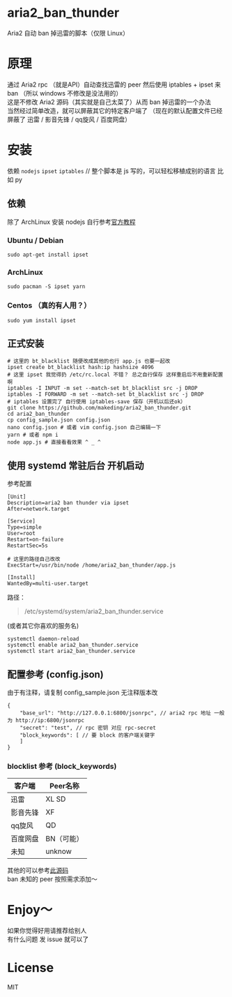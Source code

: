 # aria2_ban_thunder
Aria2 自动 ban 掉迅雷的脚本（仅限 Linux）

# 原理
通过 Aria2 rpc （就是API）自动查找迅雷的 peer 然后使用 iptables + ipset 来 ban （所以 windows 不修改是没法用的）  
这是不修改 Aria2 源码（其实就是自己太菜了）从而 ban 掉迅雷的一个办法  
当然经过简单改造，就可以屏蔽其它的特定客户端了 （现在的默认配置文件已经屏蔽了 迅雷 / 影音先锋 / qq旋风 / 百度网盘）
# 安装
依赖 `nodejs` `ipset` `iptables` // 整个脚本是 js 写的，可以轻松移植成别的语言 比如 py
## 依赖
除了 ArchLinux 安装 nodejs 自行参考[官方教程](https://github.com/nodesource/distributions/blob/master/README.md)
### Ubuntu / Debian
    sudo apt-get install ipset

### ArchLinux
    sudo pacman -S ipset yarn

### Centos （真的有人用？）
    sudo yum install ipset
## 正式安装
    # 这里的 bt_blacklist 随便改成其他的也行 app.js 也要一起改
    ipset create bt_blacklist hash:ip hashsize 4096
    # 这里 ipset 我觉得扔 /etc/rc.local 不错？ 总之自行保存 这样重启后不用重新配置啊
    iptables -I INPUT -m set --match-set bt_blacklist src -j DROP
    iptables -I FORWARD -m set --match-set bt_blacklist src -j DROP
    # iptables 设置完了 自行使用 iptables-save 保存（开机以后还ok）
    git clone https://github.com/makeding/aria2_ban_thunder.git
    cd aria2_ban_thunder
    cp config_sample.json config.json
    nano config.json # 或者 vim config.json 自己编辑一下
    yarn # 或者 npm i
    node app.js # 直接看看效果 ^ _ ^
## 使用 systemd 常驻后台 开机启动
参考配置

    [Unit]
    Description=aria2 ban thunder via ipset
    After=network.target
    
    [Service]
    Type=simple
    User=root
    Restart=on-failure
    RestartSec=5s

    # 这里的路径自己改改
    ExecStart=/usr/bin/node /home/aria2_ban_thunder/app.js 
    
    [Install]
    WantedBy=multi-user.target

路径：
> /etc/systemd/system/aria2_ban_thunder.service  

(或者其它你喜欢的服务名)

    systemctl daemon-reload 
    systemctl enable aria2_ban_thunder.service
    systemctl start aria2_ban_thunder.service
## 配置参考 (config.json)
由于有注释，请复制 config_sample.json 无注释版本改

    {
        "base_url": "http://127.0.0.1:6800/jsonrpc", // aria2 rpc 地址 一般为 http://ip:6800/jsonrpc
        "secret": "test", // rpc 密钥 对应 rpc-secret
        "block_keywords": [ // 要 block 的客户端关键字
        ]
    }
### blocklist 参考 (block_keywords)
| 客户端 |  Peer名称 |
|-|-|
| 迅雷 | XL SD |
| 影音先锋 | XF |
| qq旋风 | QD |
| 百度网盘 | BN（可能） |
| 未知 | unknow |

其他的可以参考[此源码](https://github.com/makeding/bittorrent-peerid/blob/master/index.js#L249)  
ban 未知的 peer 按照需求添加～
# Enjoy～ 
如果你觉得好用请推荐给别人  
有什么问题 发 issue 就可以了
# License
MIT